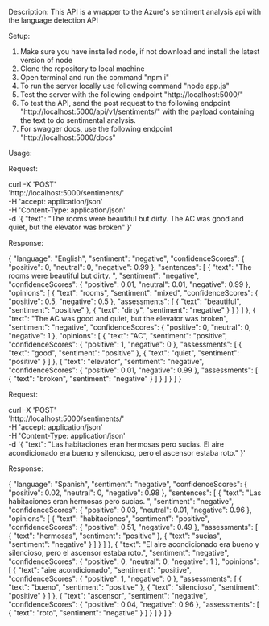 Description: This API is a wrapper to the Azure's sentiment analysis api with the language detection API

Setup:

1. Make sure you have installed node, if not download and install the latest version of node
2. Clone the repository to local machine
3. Open terminal and run the command "npm i"
4. To run the server locally use following command "node app.js"
5. Test the server with the following endpoint "http://localhost:5000/"
6. To test the API, send the post request to the following endpoint "http://localhost:5000/api/v1/sentiments/" with the payload containing the text to do sentimental analysis.
7. For swagger docs, use the following endpoint "http://localhost:5000/docs"

Usage:

Request:

curl -X 'POST' \
 'http://localhost:5000/sentiments/' \
 -H 'accept: application/json' \
 -H 'Content-Type: application/json' \
 -d '{
"text": "The rooms were beautiful but dirty. The AC was good and quiet, but the elevator was broken"
}'

Response:

{
"language": "English",
"sentiment": "negative",
"confidenceScores": {
"positive": 0,
"neutral": 0,
"negative": 0.99
},
"sentences": [
{
"text": "The rooms were beautiful but dirty. ",
"sentiment": "negative",
"confidenceScores": {
"positive": 0.01,
"neutral": 0.01,
"negative": 0.99
},
"opinions": [
{
"text": "rooms",
"sentiment": "mixed",
"confidenceScores": {
"positive": 0.5,
"negative": 0.5
},
"assessments": [
{
"text": "beautiful",
"sentiment": "positive"
},
{
"text": "dirty",
"sentiment": "negative"
}
]
}
]
},
{
"text": "The AC was good and quiet, but the elevator was broken",
"sentiment": "negative",
"confidenceScores": {
"positive": 0,
"neutral": 0,
"negative": 1
},
"opinions": [
{
"text": "AC",
"sentiment": "positive",
"confidenceScores": {
"positive": 1,
"negative": 0
},
"assessments": [
{
"text": "good",
"sentiment": "positive"
},
{
"text": "quiet",
"sentiment": "positive"
}
]
},
{
"text": "elevator",
"sentiment": "negative",
"confidenceScores": {
"positive": 0.01,
"negative": 0.99
},
"assessments": [
{
"text": "broken",
"sentiment": "negative"
}
]
}
]
}
]
}

Request:

curl -X 'POST' \
 'http://localhost:5000/sentiments/' \
 -H 'accept: application/json' \
 -H 'Content-Type: application/json' \
 -d '{
"text": "Las habitaciones eran hermosas pero sucias. El aire acondicionado era bueno y silencioso, pero el ascensor estaba roto."
}'

Response:

{
"language": "Spanish",
"sentiment": "negative",
"confidenceScores": {
"positive": 0.02,
"neutral": 0,
"negative": 0.98
},
"sentences": [
{
"text": "Las habitaciones eran hermosas pero sucias. ",
"sentiment": "negative",
"confidenceScores": {
"positive": 0.03,
"neutral": 0.01,
"negative": 0.96
},
"opinions": [
{
"text": "habitaciones",
"sentiment": "positive",
"confidenceScores": {
"positive": 0.51,
"negative": 0.49
},
"assessments": [
{
"text": "hermosas",
"sentiment": "positive"
},
{
"text": "sucias",
"sentiment": "negative"
}
]
}
]
},
{
"text": "El aire acondicionado era bueno y silencioso, pero el ascensor estaba roto.",
"sentiment": "negative",
"confidenceScores": {
"positive": 0,
"neutral": 0,
"negative": 1
},
"opinions": [
{
"text": "aire acondicionado",
"sentiment": "positive",
"confidenceScores": {
"positive": 1,
"negative": 0
},
"assessments": [
{
"text": "bueno",
"sentiment": "positive"
},
{
"text": "silencioso",
"sentiment": "positive"
}
]
},
{
"text": "ascensor",
"sentiment": "negative",
"confidenceScores": {
"positive": 0.04,
"negative": 0.96
},
"assessments": [
{
"text": "roto",
"sentiment": "negative"
}
]
}
]
}
]
}
